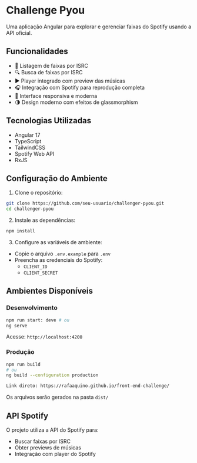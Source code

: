 # Challenge Pyou

Uma aplicação Angular para explorar e gerenciar faixas do Spotify usando a API oficial.

## Funcionalidades

- 🎵 Listagem de faixas por ISRC
- 🔍 Busca de faixas por ISRC
- ▶️ Player integrado com preview das músicas
- 🎧 Integração com Spotify para reprodução completa
- 📱 Interface responsiva e moderna
- 🌗 Design moderno com efeitos de glassmorphism

## Tecnologias Utilizadas

- Angular 17
- TypeScript
- TailwindCSS
- Spotify Web API
- RxJS

## Configuração do Ambiente

1. Clone o repositório:

```bash
git clone https://github.com/seu-usuario/challenger-pyou.git
cd challenger-pyou
```

2. Instale as dependências:

```bash
npm install
```

3. Configure as variáveis de ambiente:

- Copie o arquivo `.env.example` para `.env`
- Preencha as credenciais do Spotify:
  - `CLIENT_ID`
  - `CLIENT_SECRET`

## Ambientes Disponíveis

### Desenvolvimento

```bash
npm run start: deve # ou
ng serve
```

Acesse: `http://localhost:4200`

### Produção

```bash
npm run build
# ou
ng build --configuration production

Link direto: https://rafaaquino.github.io/front-end-challenge/
```

Os arquivos serão gerados na pasta `dist/`

## API Spotify

O projeto utiliza a API do Spotify para:

- Buscar faixas por ISRC
- Obter previews de músicas
- Integração com player do Spotify

